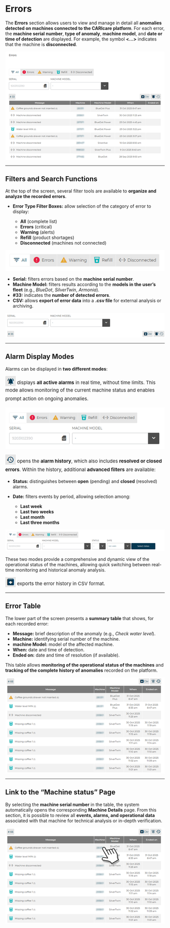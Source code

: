 # Errors

The **Errors** section allows users to view and manage in detail all **anomalies detected on machines connected to the CARIcare platform**.
For each error, the **machine serial number**, **type of anomaly**, **machine model**, and **date or time of detection** are displayed.
For example, the symbol **<...>** indicates that the machine is **disconnected**.

<kbd>![Errors Section](_images/errori01.png)</kbd>

---

## Filters and Search Functions

At the top of the screen, several filter tools are available to **organize and analyze the recorded errors**.

* **Error Type Filter Boxes:** allow selection of the category of error to display:

  * **All** (complete list)
  * **Errors** (critical)
  * **Warning** (alerts)
  * **Refill** (product shortages)
  * **Disconnected** (machines not connected)

<kbd>![Error Bar](_images/errori02.png)</kbd>

* **Serial:** filters errors based on the **machine serial number**.
* **Machine Model:** filters results according to the **models in the user’s fleet** (e.g., *BlueDot*, *SilverTwin*, *Armonia*).
* **#33:** indicates the **number of detected errors**.
* **CSV:** allows **export of error data** into a **.csv file** for external analysis or archiving.

<kbd>![Full Error Screen](_images/errori03.png)</kbd>

---

## Alarm Display Modes

Alarms can be displayed in **two different modes**:

![Full Error Screen](_images/errori07.png) <sup style='font-size:15px'>displays **all active alarms** in real time, without time limits.
This mode allows monitoring of the current machine status and enables prompt action on ongoing anomalies.<sup>

<kbd>![Full Error Screen](_images/errori04.png)</kbd>

![Full Error Screen](_images/errori08.png) <sup style='font-size:15px'>opens the **alarm history**, which also includes **resolved or closed errors**.
Within the history, additional **advanced filters** are available:<sup>

* **Status:** distinguishes between **open** (pending) and **closed** (resolved) alarms.
* **Date:** filters events by period, allowing selection among:

  * **Last week**
  * **Last two weeks**
  * **Last month**
  * **Last three months**

<kbd>![Full Error Screen](_images/errori05.png)</kbd>

These two modes provide a comprehensive and dynamic view of the operational status of the machines, allowing quick switching between real-time monitoring and historical anomaly analysis.

![Full Error Screen](_images/csv.png) <sup style='font-size:15px'>exports the error history in CSV format.<sup>

---

## Error Table

The lower part of the screen presents a **summary table** that shows, for each recorded error:

* **Message:** brief description of the anomaly (e.g., *Check water level*).
* **Machine:** identifying serial number of the machine.
* **machine Model:** model of the affected machine.
* **When:** date and time of detection.
* **Ended on:** date and time of resolution (if available).

This table allows **monitoring of the operational status of the machines** and **tracking of the complete history of anomalies** recorded on the platform.

<kbd>![Full Error Screen](_images/errori06.png)</kbd>

---

## Link to the “Machine status” Page

By selecting the **machine serial number** in the table, the system automatically opens the corresponding **Machine Details** page.
From this section, it is possible to review all **events, alarms, and operational data** associated with that machine for technical analysis or in-depth verification.

<kbd>![Full Error Screen](_images/errori09.png)</kbd>
